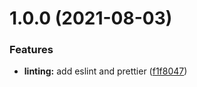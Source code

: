 # 1.0.0 (2021-08-03)


### Features

* **linting:** add eslint and prettier ([f1f8047](https://github.com/Allmacamo/rn-login-with-instagram/commit/f1f8047af1ae85f0fe1a43927548bde1d1874378))
